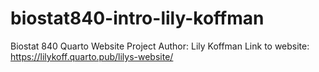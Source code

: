 # biostat840-intro-lily-koffman
Biostat 840 Quarto Website Project
Author: Lily Koffman
Link to website: https://lilykoff.quarto.pub/lilys-website/
